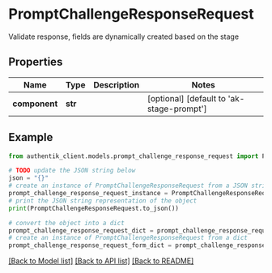 # PromptChallengeResponseRequest

Validate response, fields are dynamically created based on the stage

## Properties

Name | Type | Description | Notes
------------ | ------------- | ------------- | -------------
**component** | **str** |  | [optional] [default to 'ak-stage-prompt']

## Example

```python
from authentik_client.models.prompt_challenge_response_request import PromptChallengeResponseRequest

# TODO update the JSON string below
json = "{}"
# create an instance of PromptChallengeResponseRequest from a JSON string
prompt_challenge_response_request_instance = PromptChallengeResponseRequest.from_json(json)
# print the JSON string representation of the object
print(PromptChallengeResponseRequest.to_json())

# convert the object into a dict
prompt_challenge_response_request_dict = prompt_challenge_response_request_instance.to_dict()
# create an instance of PromptChallengeResponseRequest from a dict
prompt_challenge_response_request_form_dict = prompt_challenge_response_request.from_dict(prompt_challenge_response_request_dict)
```
[[Back to Model list]](../README.md#documentation-for-models) [[Back to API list]](../README.md#documentation-for-api-endpoints) [[Back to README]](../README.md)


